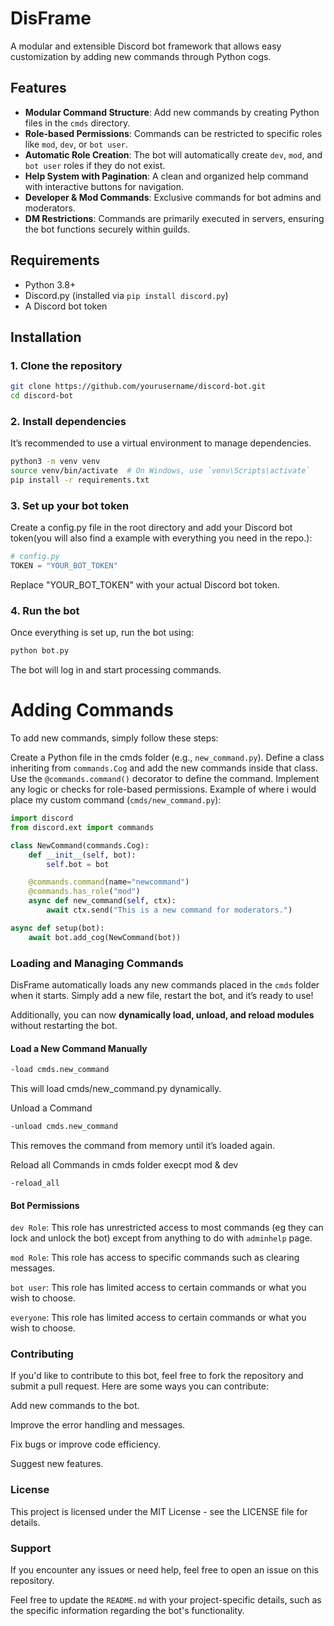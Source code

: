 # DisFrame
A modular and extensible Discord bot framework that allows easy customization by adding new commands through Python cogs.

## Features

- **Modular Command Structure**: Add new commands by creating Python files in the `cmds` directory.
- **Role-based Permissions**: Commands can be restricted to specific roles like `mod`, `dev`, or `bot user`.
- **Automatic Role Creation**: The bot will automatically create `dev`, `mod`, and `bot user` roles if they do not exist.
- **Help System with Pagination**: A clean and organized help command with interactive buttons for navigation.
- **Developer & Mod Commands**: Exclusive commands for bot admins and moderators.
- **DM Restrictions**: Commands are primarily executed in servers, ensuring the bot functions securely within guilds.

## Requirements

- Python 3.8+
- Discord.py (installed via `pip install discord.py`)
- A Discord bot token

## Installation

### 1. Clone the repository

```bash
git clone https://github.com/yourusername/discord-bot.git
cd discord-bot
```
### 2. Install dependencies
It’s recommended to use a virtual environment to manage dependencies.

```bash
python3 -m venv venv
source venv/bin/activate  # On Windows, use `venv\Scripts\activate`
pip install -r requirements.txt
```

### 3. Set up your bot token
Create a config.py file in the root directory and add your Discord bot token(you will also find a example with everything you need in the repo.):

```python
# config.py
TOKEN = "YOUR_BOT_TOKEN"
```
Replace "YOUR_BOT_TOKEN" with your actual Discord bot token.

### 4. Run the bot
Once everything is set up, run the bot using:

```bash
python bot.py
```
The bot will log in and start processing commands.

# Adding Commands
To add new commands, simply follow these steps:

Create a Python file in the cmds folder (e.g., `new_command.py`).
Define a class inheriting from `commands.Cog` and add the new commands inside that class.
Use the `@commands.command()` decorator to define the command.
Implement any logic or checks for role-based permissions.
Example of where i would place my custom command (`cmds/new_command.py`):

```python
import discord
from discord.ext import commands

class NewCommand(commands.Cog):
    def __init__(self, bot):
        self.bot = bot

    @commands.command(name="newcommand")
    @commands.has_role("mod")
    async def new_command(self, ctx):
        await ctx.send("This is a new command for moderators.")

async def setup(bot):
    await bot.add_cog(NewCommand(bot))
```
### Loading and Managing Commands  

DisFrame automatically loads any new commands placed in the `cmds` folder when it starts. Simply add a new file, restart the bot, and it’s ready to use!  

Additionally, you can now **dynamically load, unload, and reload modules** without restarting the bot.  

####  Load a New Command Manually  
```bash
-load cmds.new_command
```
This will load cmds/new_command.py dynamically.

 Unload a Command
```bash
-unload cmds.new_command
```
This removes the command from memory until it’s loaded again.

 Reload all Commands in cmds folder execpt mod & dev
```
-reload_all
```
#### Bot Permissions
`dev Role`: This role has unrestricted access to most commands (eg they can lock and unlock the bot) except from anything to do with `adminhelp` page.

`mod Role`: This role has access to specific commands such as clearing messages.

`bot user`: This role has limited access to certain commands or what you wish to choose.

`everyone`: This role has limited access to certain commands or what you wish to choose.

### Contributing
If you'd like to contribute to this bot, feel free to fork the repository and submit a pull request. Here are some ways you can contribute:

Add new commands to the bot.

Improve the error handling and messages.

Fix bugs or improve code efficiency.

Suggest new features.

### License
This project is licensed under the MIT License - see the LICENSE file for details.

### Support
If you encounter any issues or need help, feel free to open an issue on this repository.

Feel free to update the `README.md` with your project-specific details, such as the specific information regarding the bot's functionality.

